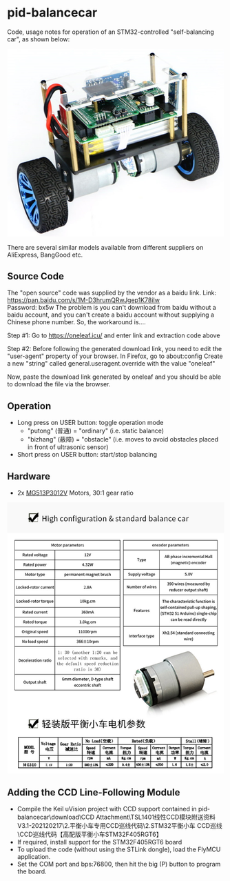 # pid-balancecar
Code, usage notes for operation of an STM32-controlled "self-balancing car", as shown below:

<img src="images/balancecar.jpg"/>

There are several similar models available from different suppliers on AliExpress, BangGood etc.

## Source Code
The "open source" code was supplied by the vendor as a baidu link. 
Link: https://pan.baidu.com/s/1M-D3hrumQRwJgep1K78iIw   
Password: bx5w
The problem is you can't download from baidu without a baidu account, and you can't create a baidu account without supplying a Chinese phone number. So, the workaround is....

Step #1: Go to https://oneleaf.icu/ and enter link and extraction code above

Step #2: Before following the generated download link, you need to edit the "user-agent" property of your browser. In Firefox, go to about:config
Create a new "string" called general.useragent.override with the value "oneleaf"

Now, paste the download link generated by oneleaf and you should be able to download the file via the browser.


## Operation
- Long press on USER button: toggle operation mode
  - "putong" (普通) = "ordinary" (i.e. static balance)
  - "bizhang" (蔽障) = "obstacle" (i.e. moves to avoid obstacles placed in front of ultrasonic sensor)
 - Short press on USER button: start/stop balancing
 
## Hardware
- 2x [MG513P3012V](https://www.aliexpress.com/item/4000996252848.html) Motors, 30:1 gear ratio
<img src="images/motor_spec.jpg"/>

## Adding the CCD Line-Following Module
- Compile the Keil uVision project with CCD support contained in pid-balancecar\download\CCD Attachment\TSL1401线性CCD模块附送资料V3.1-202120217\2.平衡小车专用CCD巡线代码\2.STM32平衡小车 CCD巡线\CCD巡线代码【高配版平衡小车STM32F405RGT6】
- If required, install support for the STM32F405RGT6 board
- To upload the code (without using the STLink dongle), load the FlyMCU application.
- Set the COM port and bps:76800, then hit the big (P) button to program the board.
